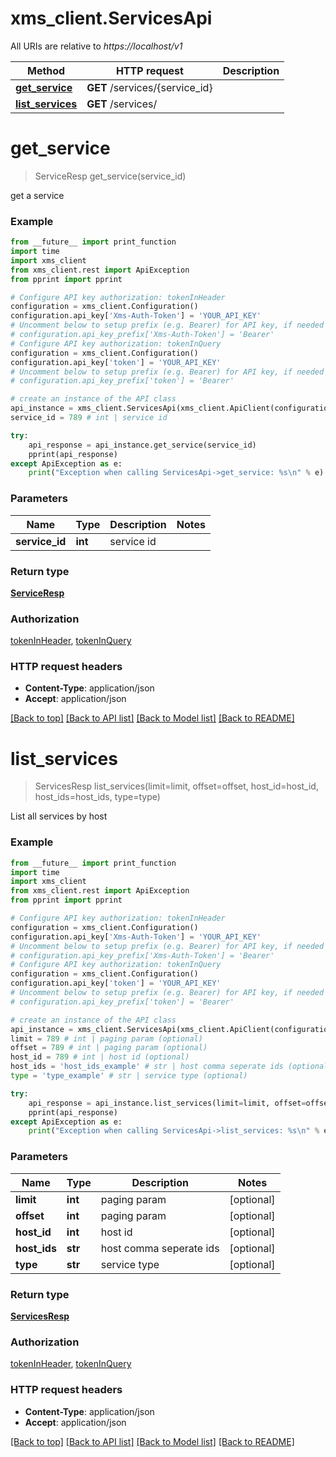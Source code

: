# xms_client.ServicesApi

All URIs are relative to *https://localhost/v1*

Method | HTTP request | Description
------------- | ------------- | -------------
[**get_service**](ServicesApi.md#get_service) | **GET** /services/{service_id} | 
[**list_services**](ServicesApi.md#list_services) | **GET** /services/ | 


# **get_service**
> ServiceResp get_service(service_id)



get a service

### Example
```python
from __future__ import print_function
import time
import xms_client
from xms_client.rest import ApiException
from pprint import pprint

# Configure API key authorization: tokenInHeader
configuration = xms_client.Configuration()
configuration.api_key['Xms-Auth-Token'] = 'YOUR_API_KEY'
# Uncomment below to setup prefix (e.g. Bearer) for API key, if needed
# configuration.api_key_prefix['Xms-Auth-Token'] = 'Bearer'
# Configure API key authorization: tokenInQuery
configuration = xms_client.Configuration()
configuration.api_key['token'] = 'YOUR_API_KEY'
# Uncomment below to setup prefix (e.g. Bearer) for API key, if needed
# configuration.api_key_prefix['token'] = 'Bearer'

# create an instance of the API class
api_instance = xms_client.ServicesApi(xms_client.ApiClient(configuration))
service_id = 789 # int | service id

try:
    api_response = api_instance.get_service(service_id)
    pprint(api_response)
except ApiException as e:
    print("Exception when calling ServicesApi->get_service: %s\n" % e)
```

### Parameters

Name | Type | Description  | Notes
------------- | ------------- | ------------- | -------------
 **service_id** | **int**| service id | 

### Return type

[**ServiceResp**](ServiceResp.md)

### Authorization

[tokenInHeader](../README.md#tokenInHeader), [tokenInQuery](../README.md#tokenInQuery)

### HTTP request headers

 - **Content-Type**: application/json
 - **Accept**: application/json

[[Back to top]](#) [[Back to API list]](../README.md#documentation-for-api-endpoints) [[Back to Model list]](../README.md#documentation-for-models) [[Back to README]](../README.md)

# **list_services**
> ServicesResp list_services(limit=limit, offset=offset, host_id=host_id, host_ids=host_ids, type=type)



List all services by host

### Example
```python
from __future__ import print_function
import time
import xms_client
from xms_client.rest import ApiException
from pprint import pprint

# Configure API key authorization: tokenInHeader
configuration = xms_client.Configuration()
configuration.api_key['Xms-Auth-Token'] = 'YOUR_API_KEY'
# Uncomment below to setup prefix (e.g. Bearer) for API key, if needed
# configuration.api_key_prefix['Xms-Auth-Token'] = 'Bearer'
# Configure API key authorization: tokenInQuery
configuration = xms_client.Configuration()
configuration.api_key['token'] = 'YOUR_API_KEY'
# Uncomment below to setup prefix (e.g. Bearer) for API key, if needed
# configuration.api_key_prefix['token'] = 'Bearer'

# create an instance of the API class
api_instance = xms_client.ServicesApi(xms_client.ApiClient(configuration))
limit = 789 # int | paging param (optional)
offset = 789 # int | paging param (optional)
host_id = 789 # int | host id (optional)
host_ids = 'host_ids_example' # str | host comma seperate ids (optional)
type = 'type_example' # str | service type (optional)

try:
    api_response = api_instance.list_services(limit=limit, offset=offset, host_id=host_id, host_ids=host_ids, type=type)
    pprint(api_response)
except ApiException as e:
    print("Exception when calling ServicesApi->list_services: %s\n" % e)
```

### Parameters

Name | Type | Description  | Notes
------------- | ------------- | ------------- | -------------
 **limit** | **int**| paging param | [optional] 
 **offset** | **int**| paging param | [optional] 
 **host_id** | **int**| host id | [optional] 
 **host_ids** | **str**| host comma seperate ids | [optional] 
 **type** | **str**| service type | [optional] 

### Return type

[**ServicesResp**](ServicesResp.md)

### Authorization

[tokenInHeader](../README.md#tokenInHeader), [tokenInQuery](../README.md#tokenInQuery)

### HTTP request headers

 - **Content-Type**: application/json
 - **Accept**: application/json

[[Back to top]](#) [[Back to API list]](../README.md#documentation-for-api-endpoints) [[Back to Model list]](../README.md#documentation-for-models) [[Back to README]](../README.md)

